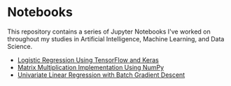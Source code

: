 # Notebooks

This repository contains a series of Jupyter Notebooks I've worked on throughout my studies in Artificial Intelligence, Machine Learning, and Data Science.

* [Logistic Regression Using TensorFlow and Keras](https://github.com/csbanon/notebooks/blob/master/logistic-regression-using-tensorflow-and-keras.ipynb)
* [Matrix Multiplication Implementation Using NumPy](https://github.com/csbanon/notebooks/blob/master/matrix-multiplication-implementation-using-numpy.ipynb)
* [Univariate Linear Regression with Batch Gradient Descent](https://github.com/csbanon/notebooks/blob/master/univariate-linear-regression-with-batch-gradient-descent.ipynb)
